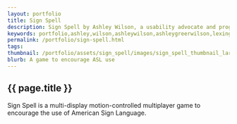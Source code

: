 ```yaml
---
layout: portfolio
title: Sign Spell
description: Sign Spell by Ashley Wilson, a usability advocate and programmer in Lexington, KY.
keywords: portfolio,ashley,wilson,ashleywilson,ashleygreerwilson,lexington,kentucky,ky
permalink: /portfolio/sign-spell.html
tags:
thumbnail: /portfolio/assets/sign_spell/images/sign_spell_thumbnail_large.png
blurb: A game to encourage ASL use
---
```


## {{ page.title }}

Sign Spell is a multi-display motion-controlled multiplayer game to encourage the use of American Sign Language.
